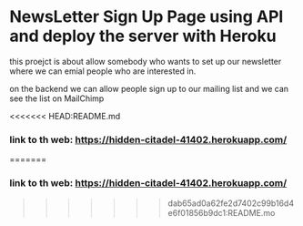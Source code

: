 #  NewsLetter Sign Up Page using API and deploy the server with Heroku 

this proejct is about allow somebody who wants to set up our newsletter where we can emial people who are interested in.

on the backend we can allow people sign up to our mailing list and we can see the list on MailChimp

<<<<<<< HEAD:README.md
### link to th web: https://hidden-citadel-41402.herokuapp.com/
=======
### link to th web: https://hidden-citadel-41402.herokuapp.com/
>>>>>>> dab65ad0a62fe2d7402c99b16d4e6f01856b9dc1:README.mo
